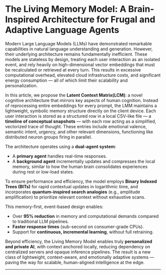 # The Living Memory Model: A Brain-Inspired Architecture for Frugal and Adaptive Language Agents

Modern Large Language Models (LLMs) have demonstrated remarkable capabilities in natural language understanding and generation. However, their underlying architecture remains fundamentally inefficient. These models are stateless by design, treating each user interaction as an isolated event, and rely heavily on high-dimensional vector embeddings that must be recalculated or retrieved at every turn. This results in excessive computational overhead, elevated cloud infrastructure costs, and significant energy consumption — all of which limit their scalability and personalization.

In this article, we propose the **Latent Context Matrix(LCM)**: a novel cognitive architecture that mirrors key aspects of human cognition. Instead of reprocessing entire embeddings for every prompt, the LMM maintains a lightweight, symbolic memory structure directly on the client device. Each user interaction is stored as a structured row in a local CSV-like file — a **timeline of conceptual snapshots** — with each row acting as a simplified, vectorized trace of thought. These entries include emotional valence, semantic intent, urgency, and other relevant dimensions, functioning like distributed neuron groups firing in parallel.

The architecture operates using a **dual-agent system**:

* A **primary agent** handles real-time responses.
* A **background agent** incrementally updates and compresses the local memory, similar to how the human brain consolidates experiences during rest or low-load states.

To ensure performance and efficiency, the model employs **Binary Indexed Trees (BITs)** for rapid contextual updates in logarithmic time, and incorporates **quantum-inspired search analogies** (e.g., amplitude amplification) to prioritize relevant context without exhaustive scans.

This memory-first, event-based design enables:

* Over **95% reduction** in memory and computational demands compared to traditional LLM pipelines.
* **Faster response times** (sub-second on consumer-grade CPUs).
* Support for **continuous, incremental learning**, without full retraining.

Beyond efficiency, the Living Memory Model enables truly **personalized and private AI**, with context anchored locally, reducing dependency on centralized servers and opaque inference pipelines. The result is a new class of lightweight, context-aware, and emotionally adaptive systems — paving the way for scalable, human-aligned intelligence at the edge.

***
